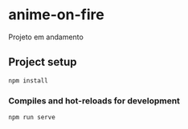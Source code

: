 # anime-on-fire
Projeto em andamento


## Project setup
```
npm install
```

### Compiles and hot-reloads for development
```
npm run serve
```
